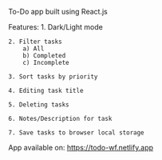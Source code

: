 To-Do app built using React.js

Features:
	1. Dark/Light mode
 
	2. Filter tasks
		a) All
		b) Completed
		c) Incomplete
  
	3. Sort tasks by priority
 
	4. Editing task title
 
	5. Deleting tasks
 
	6. Notes/Description for task
 
	7. Save tasks to browser local storage
 

 App available on: https://todo-wf.netlify.app
